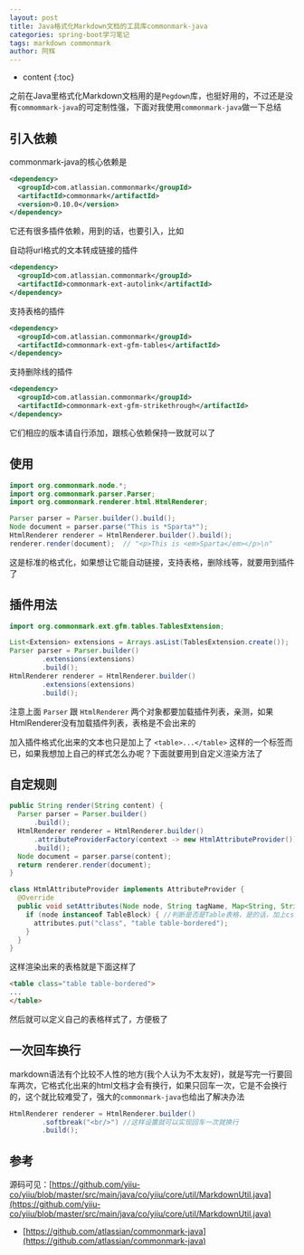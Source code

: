 ```yaml
---
layout: post
title: Java格式化Markdown文档的工具库commonmark-java
categories: spring-boot学习笔记
tags: markdown commonmark
author: 阿辉
---
```


* content
{:toc}

之前在Java里格式化Markdown文档用的是`Pegdown`库，也挺好用的，不过还是没有`commommark-java`的可定制性强，下面对我使用`commonmark-java`做一下总结





## 引入依赖

commonmark-java的核心依赖是

```xml
<dependency>
  <groupId>com.atlassian.commonmark</groupId>
  <artifactId>commonmark</artifactId>
  <version>0.10.0</version>
</dependency>
```

它还有很多插件依赖，用到的话，也要引入，比如

自动将url格式的文本转成链接的插件

```xml
<dependency>
  <groupId>com.atlassian.commonmark</groupId>
  <artifactId>commonmark-ext-autolink</artifactId>
</dependency>
```

支持表格的插件

```xml
<dependency>
  <groupId>com.atlassian.commonmark</groupId>
  <artifactId>commonmark-ext-gfm-tables</artifactId>
</dependency>
```

支持删除线的插件

```xml
<dependency>
  <groupId>com.atlassian.commonmark</groupId>
  <artifactId>commonmark-ext-gfm-strikethrough</artifactId>
</dependency>
```

它们相应的版本请自行添加，跟核心依赖保持一致就可以了

## 使用

```java
import org.commonmark.node.*;
import org.commonmark.parser.Parser;
import org.commonmark.renderer.html.HtmlRenderer;

Parser parser = Parser.builder().build();
Node document = parser.parse("This is *Sparta*");
HtmlRenderer renderer = HtmlRenderer.builder().build();
renderer.render(document);  // "<p>This is <em>Sparta</em></p>\n"
```

这是标准的格式化，如果想让它能自动链接，支持表格，删除线等，就要用到插件了

## 插件用法

```java
import org.commonmark.ext.gfm.tables.TablesExtension;

List<Extension> extensions = Arrays.asList(TablesExtension.create());
Parser parser = Parser.builder()
        .extensions(extensions)
        .build();
HtmlRenderer renderer = HtmlRenderer.builder()
        .extensions(extensions)
        .build();
```

注意上面 `Parser` 跟 `HtmlRenderer` 两个对象都要加载插件列表，亲测，如果HtmlRenderer没有加载插件列表，表格是不会出来的

加入插件格式化出来的文本也只是加上了 `<table>...</table>` 这样的一个标签而已，如果我想加上自己的样式怎么办呢？下面就要用到自定义渲染方法了

## 自定规则

```java
public String render(String content) {
  Parser parser = Parser.builder()
      .build();
  HtmlRenderer renderer = HtmlRenderer.builder()
      .attributeProviderFactory(context -> new HtmlAttributeProvider())
      .build();
  Node document = parser.parse(content);
  return renderer.render(document);
}

class HtmlAttributeProvider implements AttributeProvider {
  @Override
  public void setAttributes(Node node, String tagName, Map<String, String> attributes) {
    if (node instanceof TableBlock) { //判断是否是Table表格，是的话，加上css类样式 table table-bordered
      attributes.put("class", "table table-bordered");
    }
  }
}
```

这样渲染出来的表格就是下面这样了

```html
<table class="table table-bordered">
...
</table>
```

然后就可以定义自己的表格样式了，方便极了

## 一次回车换行

markdown语法有个比较不人性的地方(我个人认为不太友好)，就是写完一行要回车两次，它格式化出来的html文档才会有换行，如果只回车一次，它是不会换行的，这个就比较难受了，强大的`commonmark-java`也给出了解决办法

```java
HtmlRenderer renderer = HtmlRenderer.builder()
        .softbreak("<br/>") //这样设置就可以实现回车一次就换行
        .build();
```

## 参考

源码可见：[https://github.com/yiiu-co/yiiu/blob/master/src/main/java/co/yiiu/core/util/MarkdownUtil.java](https://github.com/yiiu-co/yiiu/blob/master/src/main/java/co/yiiu/core/util/MarkdownUtil.java)

- [https://github.com/atlassian/commonmark-java](https://github.com/atlassian/commonmark-java)
